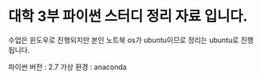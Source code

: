 대학 3부 파이썬 스터디 정리 자료 입니다.
===========================================

수업은 윈도우로 진행되지만 본인 노트북 os가 ubuntu이므로 정리는 ubuntu로 진행됩니다.

파이썬 버전 : 2.7
가상 환경 : anaconda
